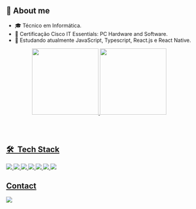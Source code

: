 ## 👋 About me

- 🎓 Técnico em Informática.
- 📃 Certificação Cisco IT Essentials: PC Hardware and Software.
- 🔭 Estudando atualmente JavaScript, Typescript, React.js e React Native.
 <div align="center">
  <a href="https://github.com/felipeoliveir44">
  <img height="180em" src="https://github-readme-stats.vercel.app/api?username=felipeoliveir44&show_icons=true&theme=dark&include_all_commits=true&count_private=true"/>
  <img height="180em" src="https://github-readme-stats.vercel.app/api/top-langs/?username=felipeoliveir44&layout=compact&langs_count=7&theme=dark"/>
</div>
<!-- <div style="display: inline_block"><br>
  <img align="center" alt="Rafa-Js" height="30" width="40" src="https://raw.githubusercontent.com/devicons/devicon/master/icons/javascript/javascript-plain.svg">
  <img align="center" alt="Rafa-HTML" height="30" width="40" src="https://raw.githubusercontent.com/devicons/devicon/master/icons/html5/html5-original.svg">
  <img align="center" alt="Rafa-CSS" height="30" width="40" src="https://raw.githubusercontent.com/devicons/devicon/master/icons/css3/css3-original.svg">
  <img align="center" alt="Rafa-Csharp" height="30" width="40" src="https://raw.githubusercontent.com/devicons/devicon/master/icons/csharp/csharp-original.svg"> 


</div> -->
 <div> 
  
 
</div>


<br><br>
## 🛠 &nbsp;Tech Stack
 
<div>
 
 <img src= "https://img.shields.io/badge/C%23-239120?style=for-the-badge&logo=c-sharp&logoColor=white">
 <img src= "https://img.shields.io/badge/HTML5-E34F26?style=for-the-badge&logo=html5&logoColor=white">
 <img src= "https://img.shields.io/badge/CSS3-1572B6?style=for-the-badge&logo=css3&logoColor=white">
 <img src= "https://img.shields.io/badge/JavaScript-323330?style=for-the-badge&logo=javascript&logoColor=F7DF1E">
 <img src= "https://img.shields.io/badge/Node.js-43853D?style=for-the-badge&logo=node.js&logoColor=white">
 <img src= "https://img.shields.io/badge/TypeScript-007ACC?style=for-the-badge&logo=typescript&logoColor=white">
 <!-- <img src= "https://img.shields.io/badge/React-20232A?style=for-the-badge&logo=react&logoColor=61DAFB">  
 <img src= "https://img.shields.io/badge/React_Native-20232A?style=for-the-badge&logo=react&logoColor=61DAFB"> -->
 <img src= "https://img.shields.io/badge/MySQL-00000F?style=for-the-badge&logo=mysql&logoColor=white">

</div>
 




## Contact


<a href="https://www.linkedin.com/in/luiz-felipe-da-silva-oliveira/" target="_blank"><img src="https://img.shields.io/badge/LinkedIn-0077B5?style=for-the-badge&logo=linkedin&logoColor=white" target="_blank"></a>

